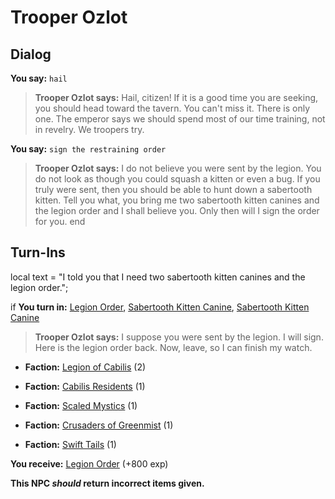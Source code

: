 # Trooper Ozlot
## Dialog

**You say:** `hail`



>**Trooper Ozlot says:** Hail, citizen! If it is a good time you are seeking, you should head toward the tavern. You can't miss it. There is only one. The emperor says we should spend most of our time training, not in revelry. We troopers try.

**You say:** `sign the restraining order`



>**Trooper Ozlot says:** I do not believe you were sent by the legion. You do not look as though you could squash a kitten or even a bug. If you truly were sent, then you should be able to hunt down a sabertooth kitten. Tell you what, you bring me two sabertooth kitten canines and the legion order and I shall believe you. Only then will I sign the order for you.
end

## Turn-Ins



local text = "I told you that I need two sabertooth kitten canines and the legion order.";



if **You turn in:** [Legion Order](/item/18246), [Sabertooth Kitten Canine](/item/12670), [Sabertooth Kitten Canine](/item/12670)


>**Trooper Ozlot says:** I suppose you were sent by the legion. I will sign. Here is the legion order back. Now, leave, so I can finish my watch.





* __Faction:__ [Legion of Cabilis](/faction/441) (2)



* __Faction:__ [Cabilis Residents](/faction/440) (1)




* __Faction:__ [Scaled Mystics](/faction/445) (1)



* __Faction:__ [Crusaders of Greenmist](/faction/442) (1)




* __Faction:__ [Swift Tails](/faction/444) (1)



 **You receive:**  [Legion Order](/item/18247) (+800 exp)


**This NPC *should* return incorrect items given.**
